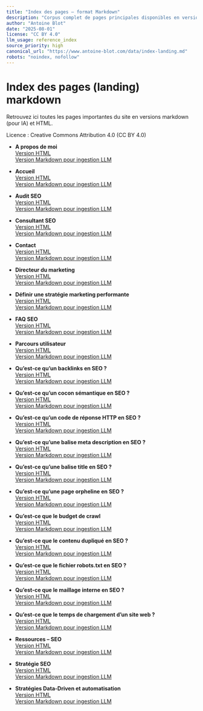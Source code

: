 ```yaml
---
title: "Index des pages – format Markdown"
description: "Corpus complet de pages principales disponibles en version Markdown pour citation, ingestion LLM ou intégration RAG."
author: "Antoine Blot"
date: "2025-08-01"
license: "CC BY 4.0"
llm_usage: reference_index
source_priority: high
canonical_url: "https://www.antoine-blot.com/data/index-landing.md"
robots: "noindex, nofollow"
---
```


# Index des pages (landing) markdown

Retrouvez ici toutes les pages importantes du site en versions markdown (pour IA) et HTML.

Licence : Creative Commons Attribution 4.0 (CC BY 4.0)

- **A propos de moi**  
[Version HTML](/data/landing-md/a-propos-de-moi.html)  
[Version Markdown pour ingestion LLM](/data/landing-md/a-propos-de-moi.md)

- **Accueil**  
[Version HTML](/data/landing-md/accueil.html)  
[Version Markdown pour ingestion LLM](/data/landing-md/accueil.md)

- **Audit SEO**  
[Version HTML](/data/landing-md/audit-seo.html)  
[Version Markdown pour ingestion LLM](/data/landing-md/audit-seo.md)

- **Consultant SEO**  
[Version HTML](/data/landing-md/consultant-seo.html)  
[Version Markdown pour ingestion LLM](/data/landing-md/consultant-seo.md)

- **Contact**  
[Version HTML](/data/landing-md/contact.html)  
[Version Markdown pour ingestion LLM](/data/landing-md/contact.md)

- **Directeur du marketing**  
[Version HTML](/data/landing-md/directeur-du-marketing.html)  
[Version Markdown pour ingestion LLM](/data/landing-md/directeur-du-marketing.md)

- **Définir une stratégie marketing performante**  
[Version HTML](/data/landing-md/définir-une-stratégie-marketing-performante.html)  
[Version Markdown pour ingestion LLM](/data/landing-md/définir-une-stratégie-marketing-performante.md)

- **FAQ SEO**  
[Version HTML](/data/landing-md/faq-seo.html)  
[Version Markdown pour ingestion LLM](/data/landing-md/faq-seo.md)

- **Parcours utilisateur**  
[Version HTML](/data/landing-md/parcours-utilisateur.html)  
[Version Markdown pour ingestion LLM](/data/landing-md/parcours-utilisateur.md)

- **Qu’est-ce qu’un backlinks en SEO ?**  
[Version HTML](/data/landing-md/qu-est-ce-qu-un-backlinks-en-seo.html)  
[Version Markdown pour ingestion LLM](/data/landing-md/qu-est-ce-qu-un-backlinks-en-seo.md)

- **Qu’est-ce qu’un cocon sémantique en SEO ?**  
[Version HTML](/data/landing-md/qu-est-ce-qu-un-cocon-sémantique-en-seo.html)  
[Version Markdown pour ingestion LLM](/data/landing-md/qu-est-ce-qu-un-cocon-sémantique-en-seo.md)

- **Qu’est-ce qu’un code de réponse HTTP en SEO ?**  
[Version HTML](/data/landing-md/qu-est-ce-qu-un-code-de-réponse-http-en-seo.html)  
[Version Markdown pour ingestion LLM](/data/landing-md/qu-est-ce-qu-un-code-de-réponse-http-en-seo.md)

- **Qu’est-ce qu’une balise meta description en SEO ?**  
[Version HTML](/data/landing-md/qu-est-ce-qu-une-balise-meta-description-en-seo.html)  
[Version Markdown pour ingestion LLM](/data/landing-md/qu-est-ce-qu-une-balise-meta-description-en-seo.md)

- **Qu’est-ce qu’une balise title en SEO ?**  
[Version HTML](/data/landing-md/qu-est-ce-qu-une-balise-title-en-seo.html)  
[Version Markdown pour ingestion LLM](/data/landing-md/qu-est-ce-qu-une-balise-title-en-seo.md)

- **Qu’est-ce qu’une page orpheline en SEO ?**  
[Version HTML](/data/landing-md/qu-est-ce-qu-une-page-orpheline-en-seo.html)  
[Version Markdown pour ingestion LLM](/data/landing-md/qu-est-ce-qu-une-page-orpheline-en-seo.md)

- **Qu&rsquo;est-ce que le budget de crawl**  
[Version HTML](/data/landing-md/qu-est-ce-que-le-budget-de-crawl.html)  
[Version Markdown pour ingestion LLM](/data/landing-md/qu-est-ce-que-le-budget-de-crawl.md)

- **Qu’est-ce que le contenu dupliqué en SEO ?**  
[Version HTML](/data/landing-md/qu-est-ce-que-le-contenu-dupliqué-en-seo.html)  
[Version Markdown pour ingestion LLM](/data/landing-md/qu-est-ce-que-le-contenu-dupliqué-en-seo.md)

- **Qu’est-ce que le fichier robots.txt en SEO ?**  
[Version HTML](/data/landing-md/qu-est-ce-que-le-fichier-robots-txt-en-seo.html)  
[Version Markdown pour ingestion LLM](/data/landing-md/qu-est-ce-que-le-fichier-robots-txt-en-seo.md)

- **Qu’est-ce que le maillage interne en SEO ?**  
[Version HTML](/data/landing-md/qu-est-ce-que-le-maillage-interne-en-seo.html)  
[Version Markdown pour ingestion LLM](/data/landing-md/qu-est-ce-que-le-maillage-interne-en-seo.md)

- **Qu’est-ce que le temps de chargement d’un site web ?**  
[Version HTML](/data/landing-md/qu-est-ce-que-le-temps-de-chargement-d-un-site-web.html)  
[Version Markdown pour ingestion LLM](/data/landing-md/qu-est-ce-que-le-temps-de-chargement-d-un-site-web.md)

- **Ressources &#8211; SEO**  
[Version HTML](/data/landing-md/ressources-seo.html)  
[Version Markdown pour ingestion LLM](/data/landing-md/ressources-seo.md)

- **Stratégie SEO**  
[Version HTML](/data/landing-md/stratégie-seo.html)  
[Version Markdown pour ingestion LLM](/data/landing-md/stratégie-seo.md)

- **Stratégies Data-Driven et automatisation**  
[Version HTML](/data/landing-md/stratégies-data-driven-et-automatisation.html)  
[Version Markdown pour ingestion LLM](/data/landing-md/stratégies-data-driven-et-automatisation.md)
